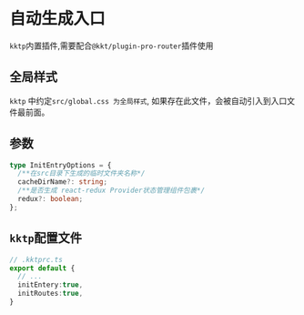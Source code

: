 自动生成入口
====

`kktp`内置插件,需要配合`@kkt/plugin-pro-router`插件使用

## 全局样式

`kktp` 中约定`src/global.css 为全局样式`, 如果存在此文件，会被自动引入到入口文件最前面。

## 参数

```ts
type InitEntryOptions = {
  /**在src目录下生成的临时文件夹名称*/
  cacheDirName?: string;
  /**是否生成 react-redux Provider状态管理组件包裹*/
  redux?: boolean;
};
```

## `kktp`配置文件

```ts
// .kktprc.ts
export default {
  // ...
  initEntery:true,
  initRoutes:true,
}
```
